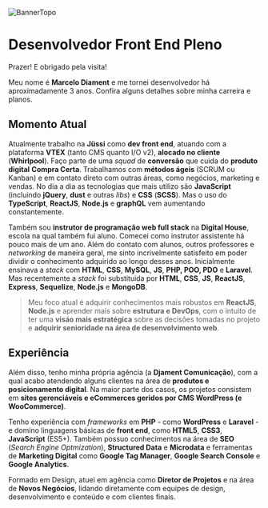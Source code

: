 ![BannerTopo]('./img/banner-topo.png')

# Desenvolvedor Front End Pleno

Prazer! E obrigado pela visita!

Meu nome é **Marcelo Diament** e me tornei desenvolvedor há aproximadamente 3 anos. Confira alguns detalhes sobre minha carreira e planos.

## Momento Atual

Atualmente trabalho na **Jüssi** como **dev front end**, atuando com a plataforma **VTEX** (tanto CMS quanto I/O v2), **alocado no cliente** (**Whirlpool**). Faço parte de uma _squad_ de **conversão** que cuida do **produto digital** **Compra Certa**. Trabalhamos com **métodos ágeis** (SCRUM ou Kanban) e em contato direto com outras áreas, como negócios, marketing e vendas. No dia a dia as tecnologias que mais utilizo são **JavaScript** (incluindo **jQuery**, **dust** e outras _libs_) e **CSS** (**SCSS**). Mas o uso do **TypeScript**, **ReactJS**, **Node.js** e **graphQL** vem aumentando constantemente.

Também sou **instrutor de programação web full stack** na **Digital House**, escola na qual também fui aluno. Comecei como instrutor assistente há pouco mais de um ano. Além do contato com alunos, outros professores e _networking_ de maneira geral, me sinto incrivelmente satisfeito em poder dividir o conhecimento adquirido ao longo desses anos. Inicialmente ensinava a _stack_ com **HTML**, **CSS**, **MySQL**, **JS**, **PHP, POO, PDO** e **Laravel**. Mas recentemente a _stack_ foi substituida por **HTML**, **CSS**, **JS**, **ReactJS**, **Express**, **Sequelize**, **Node.js** e **MongoDB**.

> Meu foco atual é adquirir conhecimentos mais robustos em **ReactJS**, **Node.js** e aprender mais sobre **estrutura e DevOps**, com o intuito de ter uma **visáo mais estratégica** sobre as decisões tomadas no projeto e **adquirir senioridade na área de desenvolvimento web**.

## Experiência

Além disso, tenho minha própria agência (a **Djament Comunicação**), com a qual acabo atendendo alguns clientes na área de **produtos e posicionamento digital**. Na maior parte dos casos, os projetos consistem em **sites gerenciáveis e eCommerces geridos por CMS WordPress (e WooCommerce)**.

Tenho experiência com _frameworks_ em **PHP** - como **WordPress** e **Laravel** - e domino linguagens básicas de **front end**, como **HTML5**, **CSS3**, **JavaScript** (ES5+). Também possuo conhecimentos na área de **SEO** (_Search Engine Optmization_), **Structured Data** e **Microdata** e ferramentas de **Marketing Digital** como **Google Tag Manager**, **Google Search Console** e **Google Analytics**.


Formado em Design, atuei em agência como **Diretor de Projetos** e na área de **Novos Negócios**, lidando diretamente com equipes de design, desenvolvimento e conteúdo e com clientes finais.

